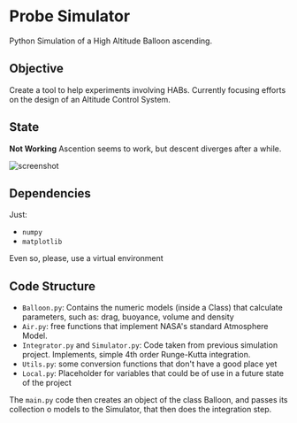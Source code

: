 # Probe Simulator
Python Simulation of a High Altitude Balloon ascending.

## Objective 
Create a tool to help experiments involving HABs. Currently focusing efforts on
the design of an Altitude Control System.

## State
**Not Working**
Ascention seems to work, but descent diverges after a while.

![screenshot](assets/quaselá.png)

## Dependencies
Just: 
 - `numpy`
 - `matplotlib`

Even so, please, use a virtual environment

## Code Structure

 - `Balloon.py`: Contains the numeric models (inside a Class) that calculate parameters, such as: 
 drag, buoyance, volume and density
 - `Air.py`: free functions that implement NASA's standard Atmosphere Model.
 - `Integrator.py` and `Simulator.py`: Code taken from previous simulation project. 
 Implements, simple 4th order Runge-Kutta integration.
 - `Utils.py`: some conversion functions that don't have a good place yet
 - `Local.py`: Placeholder for variables that could be of use in a future state of the project

The `main.py` code then creates an object of the class Balloon, and passes its collection o models
to the Simulator,  that then does the integration step.
